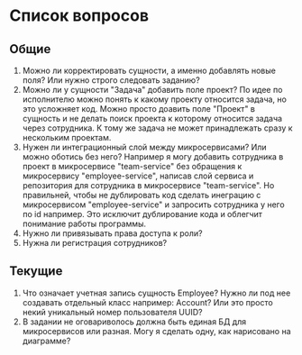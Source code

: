 # Список вопросов

## Общие
1. Можно ли корректировать сущности, а именно добавлять новые поля? Или нужно строго следовать заданию?
2. Можно ли у сущности "Задача" добавить поле проект? По идее по исполнителю можно понять к какому проекту относится задача,
но это усложняет код. Можно просто доавить поле "Проект" в сущность и не делать поиск проекта к которому относится задача
через сотрудника. К тому же задача не может принадлежать сразу к нескольким проектам.
3. Нужен ли интеграционный слой между микросервисами? Или можно оботись без него? Например я могу добавить сотрудника в проект
в микросервисе "team-service" без обращения к микросервису "employee-service", написав слой сервиса и репозитория для сотрудника
в микросервисе "team-service". Но правильней, чтобы не дублировать код сделать инеграцию с микросервисом "employee-service"
и запросить сотрудника у него по id например. Это исключит дублирование кода и облегчит понимание работы программы.
4. Нужно ли привязывать права доступа к роли?
5. Нужна ли регистрация сотрудников?

## Текущие
1. Что означает учетная запись сущность Employee? Нужно ли под нее создавать отдельный класс например: Account? Или это просто
некий уникальный номер пользователя UUID?
2. В задании не оговариволось должна быть единая БД для микросервисов или разная. Могу я сделать одну, как нарисовано на диаграмме?